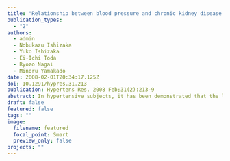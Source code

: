 ```yaml
---
title: "Relationship between blood pressure and chronic kidney disease in the Japanese population: the lower the better even in individuals without hypertension?"
publication_types:
  - "2"
authors:
  - admin
  - Nobukazu Ishizaka
  - Yuko Ishizaka
  - Ei-Ichi Toda
  - Ryozo Nagai
  - Minoru Yamakado
date: 2008-02-01T20:34:17.125Z
doi: 10.1291/hypres.31.213
publication: Hypertens Res. 2008 Feb;31(2):213-9
abstract: In hypertensive subjects, it has been demonstrated that the lower the blood pressure, the lower the incidence of chronic kidney disease (CKD). However, whether this relationship holds true in individuals without hypertension--that is, in individuals with a blood pressure <140/90 mmHg--remains unknown. This study was performed to assess the relationship between blood pressure and CKD in a Japanese population without hypertension. Among 13,007 Japanese participants in a general health screening, 9,596 (5,691 men and 3,905 women) were found to have either normal blood pressure or prehypertension, and were enrolled in this study. We categorized these individuals' blood pressure into six classes: BP-C1, <90/<65 mmHg, BP-C2, 90-100/65-70 mmHg, BP-C3, 100-110/70-75 mmHg, BP-C4, 110-120/75-80 mmHg, BP-C5, 120-130/80-85 mmHg, and BP-C6, 130-140/85-90 mmHg. Albuminuria was defined as a urinary albumin excretion ratio of > or =30 mg/g. Low estimated glomerular filtration rate (eGFR) was defined as eGFR <60 mL/min/1.73 m2. In men, when BP-C3 was used as a reference, multivariate logistic regression analysis adjusted for age, body mass index, serum lipid profiles, fasting plasma glucose and smoking status showed that BP-C1, BP-C2, BP-C4, BP-C5 and BP-C6 were associated with albuminuria with an adjusted odds ratio of 1.85 (0.53-6.46), 1.22 (0.59-2.51), 1.62 (1.01-2.59), 2.57 (1.64-4.02), and 3.81 (2.44-5.96). In women, the adjusted odds ratios of the risk for albuminuria in BP-C2, BP-C3, BP-C4, BP-C5 and BP-C6, as compared with BP-C1 as a reference, were 1.83 (0.70-4.79), 2.13 (0.84-5.42), 2.80 (1.10-7.14), 2.59 (0.99-6.78), and 3.99 (1.50-10.64). Blood pressure was not significantly associated with low eGFR in either gender. The risk for albuminuria was significantly greater when blood pressure exceeded 110/75 mmHg in both genders. 
draft: false
featured: false
tags: ""
image:
  filename: featured
  focal_point: Smart
  preview_only: false
projects: ""
---
```



